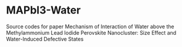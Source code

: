 # MAPbI3-Water
Source codes for paper Mechanism of Interaction of Water above the Methylammonium Lead Iodide Perovskite Nanocluster: Size Effect and Water-Induced Defective States
